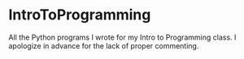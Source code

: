 # IntroToProgramming
All the Python programs I wrote for my Intro to Programming class. I apologize in advance for the lack of proper commenting.

